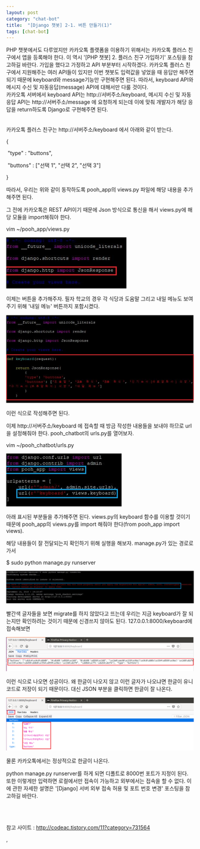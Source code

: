 ```yaml
---
layout: post
category: "chat-bot"
title:  "[Django 챗봇] 2-1. 버튼 만들기(1)"
tags: [chat-bot]
---
```


PHP 챗봇에서도 다루었지만 카카오톡 플랫폼을 이용하기 위해서는 카카오톡 플러스 친구에서 앱을 등록해야 한다. 이 역시 '[PHP 챗봇] 2. 플러스 친구 가입하기' 포스팅을 참고하길 바란다. 가입을 했다고 가정하고 API 부분부터 시작하겠다. 카카오톡 플러스 친구에서 지원해주는 여러 API들이 있지만 이번 챗봇도 입력값을 넣었을 때 응답만 해주면 되기 때문에 keyboard와 message기능만 구현해주면 된다. 따라서, keyboard API와 메시지 수신 및 자동응답(message) API에 대해서만 다룰 것이다.<br>카카오톡 서버에서 keyboard API는 http://서버주소/keyboard, 메시지 수신 및 자동응답 API는 http://서버주소/message 에 요청하게 되는데 이에 맞춰 개발자가 해당 응답을 return하도록 Django로 구현해주면 된다.
<br><br><br>
카카오톡 플러스 친구는 http://서버주소/keyboard 에서 아래와 같이 받는다.

{

​        "type" : "buttons",

​        "buttons" : ["선택 1", "선택 2", "선택 3"]

} 

따라서, 우리는 위와 같이 동작하도록 pooh_app의 views.py 파일에 해당 내용을 추가해주면 된다.

그 전에 카카오톡은 REST API이기 때문에 Json 방식으로 통신을 해서 views.py에 해당 모듈을 import해줘야 한다.

vim ~/pooh_app/views.py

<img src="https://github.com/P00HP00H/P00HP00H.github.io/blob/master/img/vmserver-setting/8.JPG?raw=true" width="px">

이제는 버튼을 추가해주자. 필자 학교의 경우 각 식당과 도움말 그리고 내일 메뉴도 보여주기 위해 '내일 메뉴' 버튼까지 포함시켰다.

<img src="https://github.com/P00HP00H/P00HP00H.github.io/blob/master/img/vmserver-setting/9.JPG?raw=true" width="px">

이런 식으로 작성해주면 된다.

이제 http://서버주소/keyboard 에 접속할 때 방금 작성한 내용들을 보내야 하므로 url을 설정해줘야 한다. pooh_chatbot의 urls.py를 열어보자.

vim ~/pooh_chatbot/urls.py

<img src="https://github.com/P00HP00H/P00HP00H.github.io/blob/master/img/vmserver-setting/10.JPG?raw=true" width="px">

아래 표시된 부분들을 추가해주면 된다. views.py의 keyboard 함수를 이용할 것이기 때문에 pooh_app의 views.py를 import 해줘야 한다(from pooh_app import views).

해당 내용들이 잘 전달되는지 확인하기 위해 실행을 해보자. manage.py가 있는 경로로 가서

$ sudo python manage.py runserver

<img src="https://github.com/P00HP00H/P00HP00H.github.io/blob/master/img/vmserver-setting/11.JPG?raw=true" width="750px">

빨간색 글자들을 보면 migrate를 하지 않았다고 뜨는데 우리는 지금 keyboard가 잘 되는지만 확인하려는 것이기 때문에 신경쓰지 않아도 된다. 127.0.0.1:8000/keyboard에 접속해보면

<img src="https://github.com/P00HP00H/P00HP00H.github.io/blob/master/img/vmserver-setting/12.PNG?raw=true" width="750px">

이런 식으로 나오면 성공이다. 왜 한글이 나오지 않고 이런 글자가 나오냐면 한글이 유니코드로 저장이 되기 때문이다. 대신 JSON 부분을 클릭하면 한글이 잘 나온다.

<img src="https://github.com/P00HP00H/P00HP00H.github.io/blob/master/img/vmserver-setting/13.PNG?raw=true" width="750px">

물론 카카오톡에서는 정상적으로 한글이 나온다.

python manage.py runserver를 하게 되면 디폴트로 8000번 포트가 지정이 된다. 또한 이렇게만 입력하면 로컬에서만 접속이 가능하고 외부에서는 접속을 할 수 없다. 이에 관한 자세한 설명은 '[Django] 서버 외부 접속 허용 및 포트 번호 변경' 포스팅을 참고하길 바란다.

<br><br><br>참고 사이트 : http://codeac.tistory.com/11?category=731564

,

